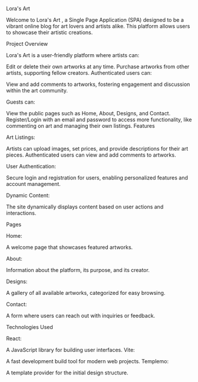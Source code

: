 Lora's Art 

Welcome to Lora's Art , a Single Page Application (SPA) designed to be a vibrant online blog for art lovers and artists alike. This platform allows users to showcase their artistic creations.

Project Overview

Lora's Art is a user-friendly platform where artists can:


Edit or delete their own artworks at any time.
Purchase artworks from other artists, supporting fellow creators.
Authenticated users can:

View and add comments to artworks, fostering engagement and discussion within the art community.

Guests can:

View the public pages such as Home, About, Designs, and Contact.
Register/Login with an email and password to access more functionality, like commenting on art and managing their own listings.
Features

Art Listings:

Artists can upload images, set prices, and provide descriptions for their art pieces.
Authenticated users can view and add comments to artworks.

User Authentication:

Secure login and registration for users, enabling personalized features and account management.

Dynamic Content:

The site dynamically displays content based on user actions and interactions.


Pages

Home: 

A welcome page that showcases featured artworks.

About:

Information about the platform, its purpose, and its creator.

Designs:

A gallery of all available artworks, categorized for easy browsing.

Contact: 

A form where users can reach out with inquiries or feedback.


Technologies Used


React:

A JavaScript library for building user interfaces.
Vite: 

A fast development build tool for modern web projects.
Templemo: 

A template provider for the initial design structure.
